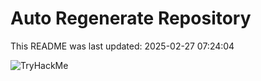 # Auto Regenerate Repository

This README was last updated: 2025-02-27 07:24:04

 ![TryHackMe](https://tryhackme.com/badge/533634)